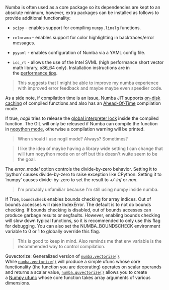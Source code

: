 Numba is often used as a core package so its dependencies are kept to an absolute minimum, however, extra packages can be installed as follows to provide additional functionality:

-   `scipy` - enables support for compiling `numpy.linalg` functions.
    
-   `colorama` - enables support for color highlighting in backtraces/error messages.
    
-   `pyyaml` - enables configuration of Numba via a YAML config file.
    
-   `icc_rt` - allows the use of the Intel SVML (high performance short vector math library, x86_64 only). Installation instructions are in the [performance tips](https://numba.readthedocs.io/en/stable/user/performance-tips.html#intel-svml).

> This suggests that I might be able to improve my numba experience with improved error feedback and maybe maybe even speedier code.

As a side note, if compilation time is an issue, Numba JIT supports [on-disk caching](https://numba.readthedocs.io/en/stable/reference/jit-compilation.html#jit-decorator-cache) of compiled functions and also has an [Ahead-Of-Time](https://numba.readthedocs.io/en/stable/reference/aot-compilation.html#aot-compilation) compilation mode.

If true, _nogil_ tries to release the [global interpreter lock](https://docs.python.org/3/glossary.html#term-global-interpreter-lock "(in Python v3.10)") inside the compiled function. The GIL will only be released if Numba can compile the function in [nopython mode](https://numba.readthedocs.io/en/stable/glossary.html#term-nopython-mode), otherwise a compilation warning will be printed.

> When should I use nogil mode? Always? Sometimes?

> I like the idea of maybe having a library wide setting I can change that will turn nopython mode on or off but this doesn't wuite seem to be the goal.

The _error_model_ option controls the divide-by-zero behavior. Setting it to ‘python’ causes divide-by-zero to raise exception like CPython. Setting it to ‘numpy’ causes divide-by-zero to set the result to _+/-inf_ or _nan_.

> I'm probably unfamiliar because I'm still using numpy inside numba.

If True, `boundscheck` enables bounds checking for array indices. Out of bounds accesses will raise IndexError. The default is to not do bounds checking. If bounds checking is disabled, out of bounds accesses can produce garbage results or segfaults. However, enabling bounds checking will slow down typical functions, so it is recommended to only use this flag for debugging. You can also set the NUMBA_BOUNDSCHECK environment variable to 0 or 1 to globally override this flag.

> This is good to keep in mind. Also reminds me that env variable is the recommended way to control compilation.

Guvectorize: Generalized version of [`numba.vectorize()`](https://numba.readthedocs.io/en/stable/reference/jit-compilation.html#numba.vectorize "numba.vectorize"). While [`numba.vectorize()`](https://numba.readthedocs.io/en/stable/reference/jit-compilation.html#numba.vectorize "numba.vectorize") will produce a simple ufunc whose core functionality (the function you are decorating) operates on scalar operands and returns a scalar value, [`numba.guvectorize()`](https://numba.readthedocs.io/en/stable/reference/jit-compilation.html#numba.guvectorize "numba.guvectorize") allows you to create a [Numpy ufunc](http://docs.scipy.org/doc/numpy/reference/ufuncs.html) whose core function takes array arguments of various dimensions.


